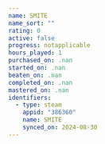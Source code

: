 ```yaml
---
name: SMITE
name_sort: ""
rating: 0
active: false
progress: notapplicable
hours_played: 1
purchased_on: .nan
started_on: .nan
beaten_on: .nan
completed_on: .nan
mastered_on: .nan
identifiers:
  - type: steam
    appid: "386360"
    name: SMITE
    synced_on: 2024-08-30
---
```

